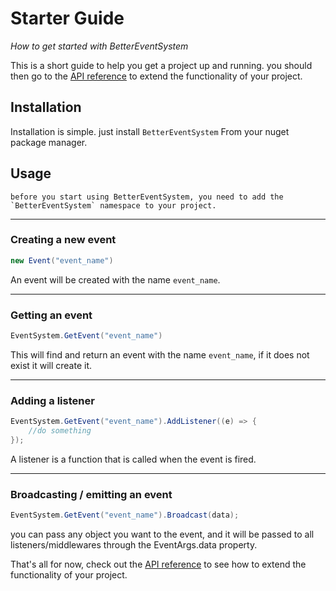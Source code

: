 # Starter Guide
*How to get started with BetterEventSystem*

This is a short guide to help you get a project up and running.
you should then go to the [API reference](/reference.md) to extend the functionality of your project.

## Installation
Installation is simple. just install `BetterEventSystem` From your nuget package manager.

## Usage
```{note}
before you start using BetterEventSystem, you need to add the `BetterEventSystem` namespace to your project.
```

---
### Creating a new event
```c#
new Event("event_name")
```
An event will be created with the name `event_name`.

---
### Getting an event
```c#
EventSystem.GetEvent("event_name")
```
This will find and return an event with the name `event_name`, if it does not exist it will create it.

---
### Adding a listener
```c#
EventSystem.GetEvent("event_name").AddListener((e) => {
    //do something
});
```
A listener is a function that is called when the event is fired.

---
### Broadcasting / emitting an event
```c#
EventSystem.GetEvent("event_name").Broadcast(data);
```
you can pass any object you want to the event, and it will be passed to all listeners/middlewares through the EventArgs.data property.

That's all for now, check out the [API reference](/reference.md) to see how to extend the functionality of your project.